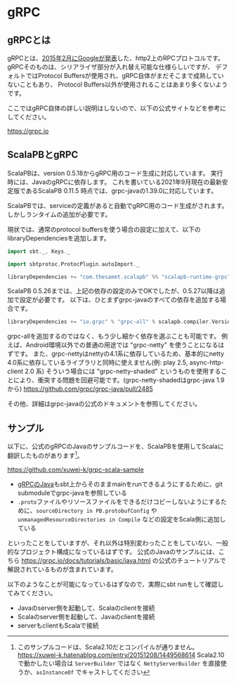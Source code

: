 # gRPC

## gRPCとは

gRPCとは、[2015年2月にGoogleが発表](https://developers-jp.googleblog.com/2015/03/http2-rpc-grpc.html)した、http2上のRPCプロトコルです。
gRPCそのものは、シリアライザ部分が入れ替え可能な仕様らしいですが、
デフォルトではProtocol Buffersが使用され、gRPC自体がまだそこまで成熟していないこともあり、
Protocol Buffers以外が使用されることはあまり多くないようです。

ここではgRPC自体の詳しい説明はしないので、以下の公式サイトなどを参考にしてください。

https://grpc.io

## ScalaPBとgRPC

ScalaPBは、version 0.5.18からgRPC用のコード生成に対応しています。
実行時には、JavaのgRPCに依存します。
これを書いている2021年9月現在の最新安定版であるScalaPB 0.11.5 時点では、grpc-javaの1.39.0に対応しています。

ScalaPBでは、serviceの定義があると自動でgRPC用のコード生成がされます。
しかしランタイムの追加が必要です。

現状では、通常のprotocol buffersを使う場合の設定に加えて、以下のlibraryDependenciesを追加します。

```scala mdoc:invisible
import sbt._, Keys._

import sbtprotoc.ProtocPlugin.autoImport._
```

```scala mdoc:silent
libraryDependencies += "com.thesamet.scalapb" %% "scalapb-runtime-grpc" % scalapb.compiler.Version.scalapbVersion
```

ScalaPB 0.5.26までは、上記の依存の設定のみでOKでしたが、0.5.27以降は追加で設定が必要です。
以下は、ひとまずgrpc-javaのすべての依存を追加する場合です。

```scala mdoc:silent
libraryDependencies += "io.grpc" % "grpc-all" % scalapb.compiler.Version.grpcJavaVersion
```

grpc-allを追加するのではなく、もう少し細かく依存を選ぶことも可能です。
例えば、Android環境以外での普通の用途では "grpc-netty" を使うことになるはずです。
また、grpc-nettyはnettyの4.1系に依存しているため、基本的にnetty 4.0系に依存しているライブラリと同時に使えません(例: play 2.5, async-http-client 2.0 系)
そういう場合には "grpc-netty-shaded" というものを使用することにより、衝突する問題を回避可能です。(grpc-netty-shadedはgrpc-java 1.9から)
https://github.com/grpc/grpc-java/pull/2485

その他、詳細はgrpc-javaの公式のドキュメントを参照してください。

## サンプル

以下に、公式のgRPCのJavaのサンプルコードを、ScalaPBを使用してScalaに翻訳したものがあります[^scala-version]。

https://github.com/xuwei-k/grpc-scala-sample

- [gRPCのJava](https://github.com/grpc/grpc-java/)もsbt上からそのままmainをrunできるようにするために、git submoduleでgrpc-javaを参照している
- `.proto`ファイルやリソースファイルをできるだけコピーしないようにするために、`sourceDirectory in PB.protobufConfig` や `unmanagedResourceDirectories in Compile` などの設定をScala側に追加している

といったことをしていますが、それ以外は特別変わったことをしていない、一般的なプロジェクト構成になっているはずです。
公式のJavaのサンプルには、こちら https://grpc.io/docs/tutorials/basic/java.html の公式のチュートリアルで解説されているものが含まれています。

以下のようなことが可能になっているはずなので、実際にsbt runをして確認してみてください。

- Javaのserver側を起動して、Scalaのclientを接続
- Scalaのserver側を起動して、Javaのclientを接続
- serverもclientもScalaで接続


[^scala-version]: このサンプルコードは、Scala2.10だとコンパイルが通りません。 https://xuwei-k.hatenablog.com/entry/20151208/1449568614 Scala2.10で動かしたい場合は `ServerBuilder` ではなく `NettyServerBuilder` を直接使うか、`asInstanceOf` でキャストしてください
